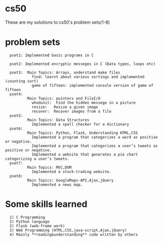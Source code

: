 # cs50

These are my solutions to cs50's problem sets(1-8)

# problem sets 
      pset1: Implemented basic programs in C
      
      pset2: Implemented encryptic messeges in C (Data types, loops etc)
      
      pset3:  Main Topics: Arrays, understand make files
                find: learnt about various sortings and implemented (counting sort)
                game of fifteen: implemented console version of game of fifteen
      pset4:
              Main Topics: pointers and FileI/O
                whodunit:  Find the hidden messege in a picture 
                resize:   Resize a given image
                recover:  Recover images from a file
      pset5:  
              Main Topics: Data Structures
                Implemented a spell checker for a dictionary
      pset6:  
              Main Topics: Python, Flask, Understanding HTML,CSS
                Implemented a program that categorizes a word as positive or negative.
                Implemented a program that categorizes a user’s tweets as positive or negative.
                Implemented a website that generates a pie chart categorizing a user’s tweets.
      pset7:  
              Main Topics: MVC,DOM
                Implemented a stock-trading website.
      pset8:  
              Main Topics: GoogleMaps-API,Ajax,jQuery
                Implemented a news map.
# Some skills learned
      1) C Programming
      2) Python language
      2) Flask (web-frame work)
      3) Web Programming (HTML,CSS,java-script,Ajax,jQuery)
      4) Mainly **reading&understanding** code written by others
      
   
